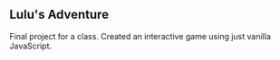 ## Lulu's Adventure

Final project for a class. Created an interactive game using just vanilla JavaScript.